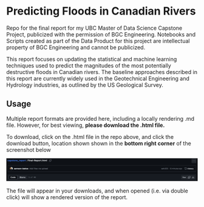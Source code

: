 # Predicting Floods in Canadian Rivers

Repo for the final report for my UBC Master of Data Science Capstone Project, publicized with the permission of BGC Engineering. Notebooks and Scripts created as part of the Data Product for this project are intellectual property of BGC Engineering and cannot be publicized. 

This report focuses on updating the statistical and machine learning techniques used to predict the magnitudes of the most potentially destructive floods in Canadian rivers. The baseline approaches described in this report are currently widely used in the Geotechnical Engineering and Hydrology industries, as outlined by the US Geological Survey. 

## Usage

Multiple report formats are provided here, including a locally rendering .md file. However, for best viewing, **please download the .html file.** 

To download, click on the .html file in the repo above, and click the download button, location shown shown in the **bottom right corner** of the screenshot below 

![](img/useage.png)

The file will appear in your downloads, and when opened (i.e. via double click) will show a rendered version of the report. 
